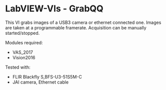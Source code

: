 # LabVIEW-VIs - GrabQQ
This VI grabs images of a USB3 camera or ethernet connected one.
Images are taken at a programmable framerate.
Acquisition can be manually started/stopped.

Modules required:
- VAS_2017
- Vision2016

Tested with:
- FLIR Blackfly S,BFS-U3-51S5M-C 
- JAI camera, Ethernet cable